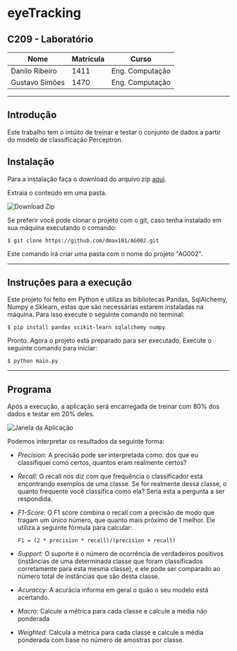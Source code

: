 # eyeTracking
## C209 - Laboratório

|Nome|Matrícula|Curso|
|---------|---------|---------|
|Danilo Ribeiro|1411|Eng. Computação|
|Gustavo Simões|1470|Eng. Computação|

---
## Introdução

Este trabalho tem o intúito de treinar e testar o conjunto de dados a partir do modelo de classificação Perceptron.

## Instalação

Para a instalação faça o download do arquivo zip [aqui](https://github.com/dmax101/AG002.git).

Extraia o conteúdo em uma pasta.

![Download Zip](/assets/zip.png)


Se preferir você pode clonar o projeto com o git, caso tenha instalado em sua máquina executando o comando:

```
$ git clone https://github.com/dmax101/AG002.git
```

Este comando irá criar uma pasta com o nome do projeto "AG002".

---
## Instruções para a execução
Este projeto foi feito em Python e utiliza as bibliotecas Pandas, SqlAlchemy, Numpy e Sklearn, estas que são necessárias estarem instaladas na máquina. Para isso execute o seguinte comando no terminal:

```
$ pip install pandas scikit-learn sqlalchemy numpy
```

Pronto. Agora o projeto está preparado para ser executado. Execute o seguinte comando para iniciar:

```
$ python main.py
```

---
## Programa
Após a execução, a aplicação será encarregada de treinar com 80% dos dados e testar em 20% deles.

![Janela da Aplicação](/assets/indice.png)

Podemos interpretar os resultados da seguinte forma:

 - *Precision:* A precisão pode ser interpretada como: dos que eu classifiquei como certos, quantos eram realmente certos?
 - *Recall:* O recall nos diz com que frequência o classificador está encontrando exemplos de uma classe. Se for realmente dessa classe, o quanto frequente você classifica como ela? Seria esta a pergunta a ser respondida.
 - *F1-Score:* O F1 score combina o recall com a precisão de modo que tragam um único número, que quanto mais próximo de 1 melhor. Ele utiliza a seguinte fórmula para calcular:
      ```
      F1 = (2 * precision * recall)/(precision + recall)
      ```
 - *Support:* O suporte é o número de ocorrência de verdadeiros positivos (instâncias de uma determinada classe que foram classificados corretamente para esta mesma classe), e ele pode ser comparado ao número total de instâncias que são desta classe.

 - *Acuraccy:* A acurácia informa em geral o quão o seu modelo está acertando.
 - *Macro:* Calcule a métrica para cada classe e calcule a média não ponderada
 - *Weighted:* Calcula a métrica para cada classe e calcule a média ponderada com base no número de amostras por classe.

